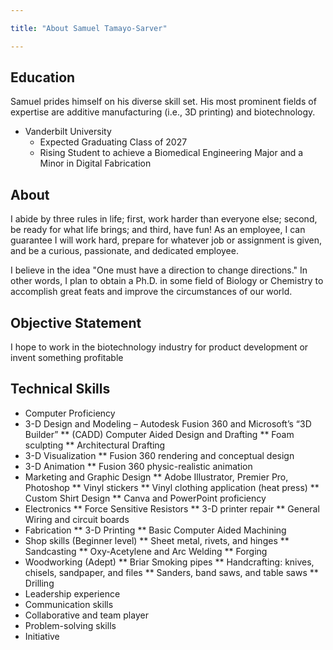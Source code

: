 ```yaml
---

title: "About Samuel Tamayo-Sarver"

---
```


## Education

Samuel prides himself on his diverse skill set. His most prominent fields of expertise are additive manufacturing (i.e., 3D printing) and biotechnology. 

* Vanderbilt University
  * Expected Graduating Class of 2027
  * Rising Student to achieve a Biomedical Engineering Major and a Minor in Digital Fabrication

## About 

I abide by three rules in life; first, work harder than everyone else; second, be ready for what life brings; and third, have fun! As an employee, I can guarantee I will work hard, prepare for whatever job or assignment is given, and be a curious, passionate, and dedicated employee. 

I believe in the idea "One must have a direction to change directions." In other words, I plan to obtain a Ph.D. in some field of Biology or Chemistry to accomplish great feats and improve the circumstances of our world. 

## Objective Statement 

I hope to work in the biotechnology industry for product development or invent something profitable 

## Technical Skills

*	Computer Proficiency
*	3-D Design and Modeling – Autodesk Fusion 360 and Microsoft’s “3D Builder”
**	(CADD) Computer Aided Design and Drafting 
** Foam sculpting
**	Architectural Drafting
*	3-D Visualization 
**	Fusion 360 rendering and conceptual design
* 3-D Animation
**	Fusion 360 physic-realistic animation
* Marketing and Graphic Design
**	Adobe Illustrator, Premier Pro, Photoshop
**	Vinyl stickers
**	Vinyl clothing application (heat press)
**	Custom Shirt Design
**	Canva and PowerPoint proficiency
*	Electronics
**	Force Sensitive Resistors
**	3-D printer repair
**	General Wiring and circuit boards 
*	Fabrication 
**	3-D Printing
**	Basic Computer Aided Machining
*	Shop skills (Beginner level)
**	Sheet metal, rivets, and hinges
**	Sandcasting
**	Oxy-Acetylene and Arc Welding
** Forging
*	Woodworking (Adept)
**	Briar Smoking pipes
**	Handcrafting: knives, chisels, sandpaper, and files
**	Sanders, band saws, and table saws
**	Drilling
*	Leadership experience
*	Communication skills
*	Collaborative and team player
*	Problem-solving skills
*	Initiative

